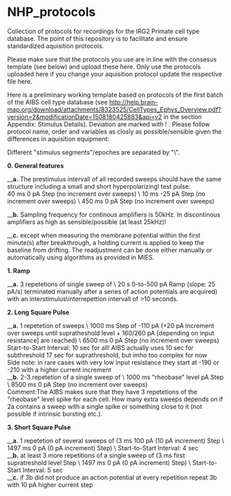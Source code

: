 # NHP_protocols
Collection of protocols for recordings for the IRG2 Primate cell type database. The point of this repository is to facilitate and ensure standardized aquisition protocols.

Please make sure that the protocols you use are in line with the consesus template (see below) and upload these here. Only use the protocols uploaded here if you change your aquisition protocol update the respective file here.


Here is a preliminary working template based on protocols of the first batch of the AIBS cell type database (see http://help.brain-map.org/download/attachments/8323525/CellTypes_Ephys_Overview.pdf?version=2&modificationDate=1508180425883&api=v2 in the section Appendix: Stimulus Details). 
  Deviation are marked with ! . Please follow protocol name, order and variables as closly as possible/sensible given the differences in aquisition equipment:

Different "stimulus segments"/epoches are separated by "\\". 


**0. General features** 

  __**a.** The prestimulus intervall of all recorded sweeps should have the same structure including a small and short hyperpolarizing! test pulse: <br />
     40 ms 0 pA Step (no increment over sweeps) \\ 10 ms -25 pA Step (no increment over sweeps)  \\ 450 ms 0 pA Step  (no increment over sweeps) <br />

  __**b.** Sampling frequency for continous amplifiers is 50kHz. In discontinous amplifiers as high as sensible/possible (at least 25kHz)! <br /> 
  
  __**c.** except when measuring the membrane potential within the first minute(s) after breakthrough, a holding current is applied to keep the baseline from drifting. The readjustment can be done either manually or automatically using algorithms as provided in MIES.

**1. Ramp**

  __**a.** 3 repetetions of single sweep of \\ 20 s 0-to-500 pA Ramp (slope: 25 pA/s) terminated manually after a series of action potentials are acquired) with an 
     interstimulus\interrepettion intervall of >10 seconds.

**2. Long Square Pulse**

   __**a.** 1 repetetion of sweeps \\ 1000 ms Step of -110 pA (+20 pA increment over sweeps until supratheshold level + 160/260 pA [depending on input resistance] are reached)  \\  6500 ms  0 pA Step (no increment over sweeps) <br />  Start-to-Start Interval: 10 sec for all! AIBS actually uses 10 sec for subthreshold 17 sec for suprathreshold, but imho too complex for now <br />  Side note: in rare cases with very low input resistance they start at -190 or -210 with a higher current increment  <br /> 
  __**b.** 2-3 repetetion of a single sweep of \\ 1000 ms "rheobase" level pA Step  \\  8500 ms  0 pA Step (no increment over sweeps) <br />  Comment:The AIBS makes sure that they have 3 repetetions of the "rheobase" level spike for each cell. How many extra sweeps depends on if 2a contains a sweep with a single spike or something close to it (not possible if intrinsic bursting etc.). 

**3. Short Square Pulse**

  __**a.** 1 repetetion of several sweeps of (3 ms 100 pA (10 pA increment) Step \\  1497 ms 0 pA (0 pA increment) Step)  \\ Start-to-Start Interval: 4 sec <br /> 
  __**b.** at least 3 more repetitions of a single sweep of (3 ms first supratreshold level  Step \\  1497 ms 0 pA (0 pA increment) Step) \\ Start-to-Start Interval: 5 sec <br/>
 __**c.** if 3b did not produce an action potential at every repetition repeat 3b with 10 pA higher current step <br />
